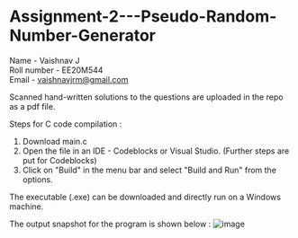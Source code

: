 # Assignment-2---Pseudo-Random-Number-Generator

Name - Vaishnav J  
Roll number - EE20M544  
Email - vaishnavjrm@gmail.com  

Scanned hand-written solutions to the questions are uploaded in the repo as a pdf file.  

Steps for C code compilation :
1. Download main.c
2. Open the file in an IDE - Codeblocks or Visual Studio. (Further steps are put for Codeblocks)
3. Click on "Build" in the menu bar and select "Build and Run" from the options.

The executable (.exe) can be downloaded and directly run on a Windows machine.

The output snapshot for the program is shown below :
![image](https://user-images.githubusercontent.com/17180872/142863490-d1863b46-c619-417d-91a0-bee217e6c51f.png)

